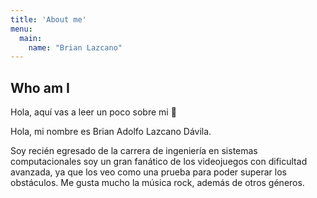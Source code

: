 ```yaml
---
title: 'About me'
menu:
  main:
    name: "Brian Lazcano"
---
```


## Who am I

Hola, aquí vas a leer un poco sobre mi 🤩

Hola, mi nombre es Brian Adolfo Lazcano Dávila.

Soy recién egresado de la carrera de ingeniería en sistemas computacionales
soy un gran fanático de los videojuegos con dificultad avanzada, ya que los veo como una prueba 
para poder superar los obstáculos.
Me gusta mucho la música rock, además de otros géneros.

